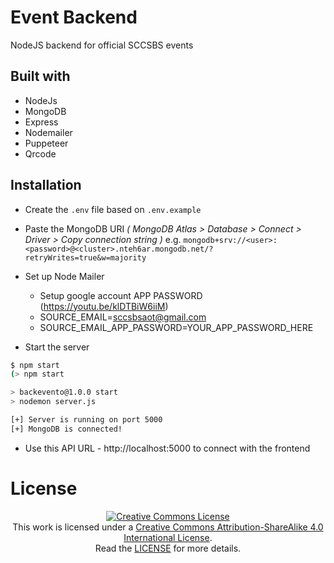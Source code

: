# Event Backend
NodeJS backend for official SCCSBS events

## Built with
- NodeJs
- MongoDB
- Express
- Nodemailer
- Puppeteer
- Qrcode

## Installation
- Create the `.env` file based on `.env.example`
- Paste the MongoDB URI *( MongoDB Atlas > Database > Connect > Driver > Copy  connection string )*
e.g. `mongodb+srv://<user>:<password>@<cluster>.nteh6ar.mongodb.net/?retryWrites=true&w=majority`
- Set up Node Mailer 
    - Setup google account APP PASSWORD (https://youtu.be/klDTBiW6iiM)
    - SOURCE_EMAIL=sccsbsaot@gmail.com
    - SOURCE_EMAIL_APP_PASSWORD=YOUR_APP_PASSWORD_HERE

- Start the server
```sh
$ npm start
(> npm start

> backevento@1.0.0 start
> nodemon server.js

[+] Server is running on port 5000
[+] MongoDB is connected!
```
- Use this API URL - http://localhost:5000 to connect with the frontend

# License
<p align="center">
<a rel="license" href="http://creativecommons.org/licenses/by-sa/4.0/"><img alt="Creative Commons License" style="border-width:0" src="https://i.creativecommons.org/l/by-sa/4.0/88x31.png" /></a><br />This work is licensed under a <a rel="license" href="http://creativecommons.org/licenses/by-sa/4.0/">Creative Commons Attribution-ShareAlike 4.0 International License</a>.<br/> Read the <a href="LICENSE">LICENSE</a> for more details.
</p>